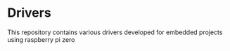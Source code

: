 # Drivers
This repository contains various drivers developed for embedded projects using raspberry pi zero
